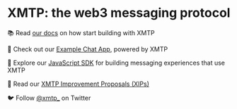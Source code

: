 # XMTP: the web3 messaging protocol

📚 Read [our docs](https://docs.xmtp.org) on how start building with XMTP

💬 Check out our [Example Chat App](https://github.com/xmtp/example-chat-react), powered by XMTP

💾 Explore our [JavaScript SDK](https://github.com/xmtp/xmtp-js) for building messaging experiences that use XMTP

📜 Read our [XMTP Improvement Proposals (XIPs)](https://github.com/xmtp/XIPs)

🐦 Follow [@xmtp_](https://twitter.com/xmtp_) on Twitter
